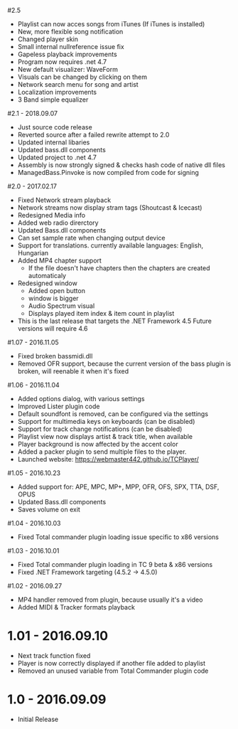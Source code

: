 #2.5
 * Playlist can now acces songs from iTunes (If iTunes is installed)
 * New, more flexible song notification
 * Changed player skin
 * Small internal nullreference issue fix
 * Gapeless playback improvements
 * Program now requires .net 4.7
 * New default visualizer: WaveForm
 * Visuals can be changed by clicking on them
 * Network search menu for song and artist
 * Localization improvements
 * 3 Band simple equalizer

#2.1 - 2018.09.07
 * Just source code release
 * Reverted source after a failed rewrite attempt to 2.0
 * Updated internal libaries
 * Updated bass.dll components
 * Updated project to .net 4.7
 * Assembly is now strongly signed & checks hash code of native dll files
 * ManagedBass.Pinvoke is now compiled from code for signing

#2.0 - 2017.02.17
 * Fixed Network stream playback
 * Network streams now display stram tags (Shoutcast & Icecast)
 * Redesigned Media info
 * Added web radio direrctory
 * Updated Bass.dll components
 * Can set sample rate when changing output device
 * Support for translations. currently available languages: English, Hungarian
 * Added MP4 chapter support
	- If the file doesn't have chapters then the chapters are created automaticaly
 * Redesigned window
	- Added open button
	- window is bigger
	- Audio Spectrum visual
	- Displays played item index & item count in playlist
 * This is the last release that targets the .NET Framework 4.5 Future versions will require 4.6

#1.07 - 2016.11.05
 * Fixed broken bassmidi.dll
 * Removed OFR support, because the current version of the bass plugin is broken, will reenable it when it's fixed
 
#1.06 - 2016.11.04

 * Added options dialog, with various settings
 * Improved Lister plugin code
 * Default soundfont is removed, can be configured via the settings
 * Support for multimedia keys on keyboards (can be disabled)
 * Support for track change notifications (can be disabled)
 * Playlist view now displays artist & track title, when available
 * Player background is now affected by the accent color
 * Added a packer plugin to send multiple files to the player.
 * Launched website: https://webmaster442.github.io/TCPlayer/

#1.05 - 2016.10.23

 * Added support for: APE, MPC, MP+, MPP, OFR, OFS, SPX, TTA, DSF, OPUS
 * Updated Bass.dll components
 * Saves volume on exit

#1.04 - 2016.10.03

 * Fixed Total commander plugin loading issue specific to x86 versions

#1.03 - 2016.10.01

 * Fixed Total commander plugin loading in TC 9 beta & x86 versions
 * Fixed .NET Framework targeting (4.5.2 -> 4.5.0)

#1.02 - 2016.09.27

 * MP4 handler removed from plugin, because usually it's a video
 * Added MIDI & Tracker formats playback

# 1.01 - 2016.09.10
 
 * Next track function fixed
 * Player is now correctly displayed if another file added to playlist
 * Removed an unused variable from Total Commander plugin code

# 1.0 - 2016.09.09

 * Initial Release
